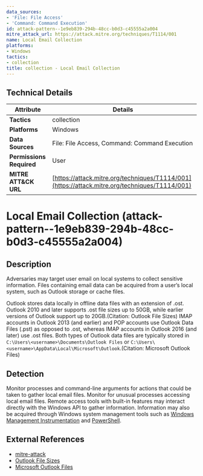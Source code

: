 ```yaml
---
data_sources:
- 'File: File Access'
- 'Command: Command Execution'
id: attack-pattern--1e9eb839-294b-48cc-b0d3-c45555a2a004
mitre_attack_url: https://attack.mitre.org/techniques/T1114/001
name: Local Email Collection
platforms:
- Windows
tactics:
- collection
title: collection - Local Email Collection
---
```


## Technical Details

| Attribute | Details |
|-----------|----------|
| **Tactics** | collection |
| **Platforms** | Windows |
| **Data Sources** | File: File Access, Command: Command Execution |
| **Permissions Required** | User |
| **MITRE ATT&CK URL** | [https://attack.mitre.org/techniques/T1114/001](https://attack.mitre.org/techniques/T1114/001) |

# Local Email Collection (attack-pattern--1e9eb839-294b-48cc-b0d3-c45555a2a004)

## Description
Adversaries may target user email on local systems to collect sensitive information. Files containing email data can be acquired from a user’s local system, such as Outlook storage or cache files.

Outlook stores data locally in offline data files with an extension of .ost. Outlook 2010 and later supports .ost file sizes up to 50GB, while earlier versions of Outlook support up to 20GB.(Citation: Outlook File Sizes) IMAP accounts in Outlook 2013 (and earlier) and POP accounts use Outlook Data Files (.pst) as opposed to .ost, whereas IMAP accounts in Outlook 2016 (and later) use .ost files. Both types of Outlook data files are typically stored in `C:\Users\<username>\Documents\Outlook Files` or `C:\Users\<username>\AppData\Local\Microsoft\Outlook`.(Citation: Microsoft Outlook Files)

## Detection
Monitor processes and command-line arguments for actions that could be taken to gather local email files. Monitor for unusual processes accessing local email files. Remote access tools with built-in features may interact directly with the Windows API to gather information. Information may also be acquired through Windows system management tools such as [Windows Management Instrumentation](https://attack.mitre.org/techniques/T1047) and [PowerShell](https://attack.mitre.org/techniques/T1059/001).

## External References
- [mitre-attack](https://attack.mitre.org/techniques/T1114/001)
- [Outlook File Sizes](https://practical365.com/clients/office-365-proplus/outlook-cached-mode-ost-file-sizes/)
- [Microsoft Outlook Files](https://support.office.com/en-us/article/introduction-to-outlook-data-files-pst-and-ost-222eaf92-a995-45d9-bde2-f331f60e2790)
